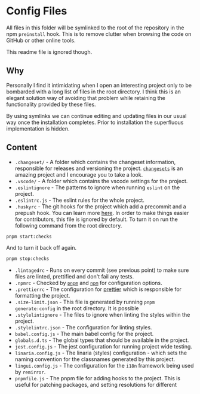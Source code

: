 # Config Files

All files in this folder will be symlinked to the root of the repository in the npm `preinstall`
hook. This is to remove clutter when browsing the code on GitHub or other online tools.

This readme file is ignored though.

## Why

Personally I find it intimidating when I open an interesting project only to be bombarded with a
long list of files in the root directory. I think this is an elegant solution way of
avoiding that problem while retaining the functionality provided by these files.

By using symlinks we can continue editing and updating files in our usual way once the installation
completes. Prior to installation the superfluous implementation is hidden.

## Content

- `.changeset/` - A folder which contains the changeset information, responsible for releases and
  versioning the project. [`changesets`](https://github.com/atlassian/changesets) is an amazing
  project and I encourage you to take a look.
- `.vscode/` - A folder which contains the vscode settings for the project.
- `.eslintignore` - The patterns to ignore when running `eslint` on the project.
- `.eslintrc.js` - The eslint rules for the whole project.
- `.huskyrc` - The git hooks for the project which add a precommit and a prepush hook. You can learn
  more [here](https://github.com/typicode/husky). In order to make things easier for contributors,
  this file is ignored by default. To turn it on run the following command from the root directory.

```bash
pnpm start:checks
```

And to turn it back off again.

```bash
pnpm stop:checks
```

- `.lintagedrc` - Runs on every commit (see previous point) to make sure files are linted,
  prettified and don't fail any tests.
- `.npmrc` - Checked by [`pnpm`](https://pnpm.js.org/en/npmrc) and
  [`npm`](https://docs.npmjs.com/configuring-npm/npmrc.html) for configuration options.
- `.prettierrc` - The configuration for [prettier](https://prettier.io/) which is responsible for
  formatting the project.
- `.size-limit.json` - This file is generated by running `pnpm generate:config` in the root
  directory. It is possible
- `.stylelintignore` - The files to ignore when linting the styles within the project.
- `.stylelintrc.json` - The configuration for linting styles.
- `babel.config.js` - The main babel config for the project.
- `globals.d.ts` - The global types that should be available in the project.
- `jest.config.js` - The jest configuration for running project wide testing.
- `linaria.config.js` - The linaria (styles) configuration - which sets the naming convention for
  the classnames generated by this project.
- `lingui.config.js` - The configuration for the `i18n` framework being used by `remirror`.
- `pnpmfile.js` - The pnpm file for adding hooks to the project. This is useful for patching
  packages, and setting resolutions for different
